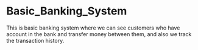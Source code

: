 # Basic_Banking_System
This is basic banking system where we can see customers who have account in the bank and transfer money between them, and also we track the transaction history.
